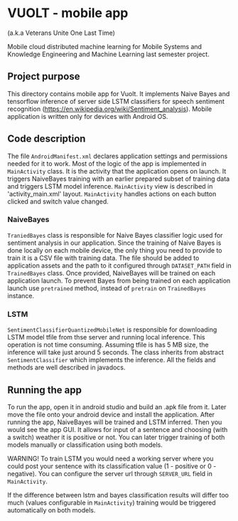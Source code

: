 # VUOLT - mobile app
(a.k.a Veterans Unite One Last Time)

Mobile cloud distributed machine learning for Mobile Systems and Knowledge Engineering 
and Machine Learning last semester project.

## Project purpose

This directory contains mobile app for Vuolt.
It implements Naive Bayes and tensorflow inference of server side LSTM classifiers for 
speech sentiment recognition (https://en.wikipedia.org/wiki/Sentiment_analysis). Mobile
application is written only for devices with Android OS.

## Code description

The file `AndroidManifest.xml` declares application settings and permissions needed for
it to work. Most of the logic of the app is implemented in `MainActivity` class. It
is the activity that the application opens on launch. It triggers NaiveBayes training
with an earlier prepared subset of training data and triggers LSTM model inference.
`MainActivity` view is described in 'activity_main.xml' layout. `MainActivity` handles 
actions on each button clicked and switch value changed.

### NaiveBayes

`TraniedBayes` class is responsible for Naive Bayes classifier logic used for sentiment
analysis in our application. Since the training of Naive Bayes is done locally on each 
mobile device, the only thing you need to provide to train it is a CSV file with training
data. The file should be added to application assets and the path to it configured through
`DATASET_PATH` field in `TrainedBayes` class. Once provided, NaiveBayes will be trained
on each application launch. To prevent Bayes from being trained on each application launch
use `pretrained` method, instead of `pretrain` on `TrainedBayes` instance.

### LSTM

`SentimentClassifierQuantizedMobileNet` is responsible for downloading LSTM model tfile from
thse server and running local inference. This operation is not time consuming. Assuming tfile
is has 5 MB size, the inference will take just around 5 seconds. The class inherits from
abstract `SentimentClassifier` which implements the inference. All the fields and methods are
well described in javadocs.

## Running the app

To run the app, open it in android studio and build an .apk file from it. Later move the
file onto your android device and install the application. After running the app, NaiveBayes
will be trained and LSTM inferred. Then you would see the app GUI. It allows for input of 
a sentence and choosing (with a switch) weather it is positive or not. You can later trigger
training of both models manually or classification using both models.

WARNING! To train LSTM you would need a working server where you could post your
sentence with its classification value (1 - positive or 0 - negative). You can configure the
server url through `SERVER_URL` field in `MainActivity`. 

If the difference between lstm and
bayes classification results will differ too much (values configurable in `MainActivity`) 
training would be triggered automatically on both models.



